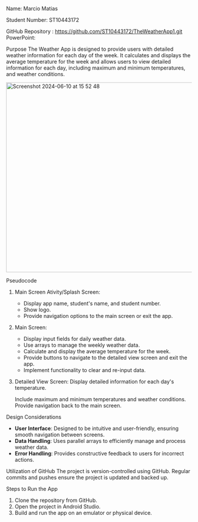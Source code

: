 Name: Marcio Matias

Student Number: ST10443172 

GitHub Repository : https://github.com/ST10443172/TheWeatherApp1.git
PowerPoint:

Purpose
The Weather App is designed to provide users with detailed weather information for each day of the week. It calculates and displays the average temperature for the week and allows users to view detailed information for each day, including maximum and minimum temperatures, and weather conditions.

<img width="515" alt="Screenshot 2024-06-10 at 15 52 48" src="https://github.com/ST10443172/TheWeatherApp1/assets/166261022/39e36aa6-1417-416c-b8c0-e2f3ba40b2bd">

Pseudocode
1. Main Screen Ativity/Splash Screen:
    - Display app name, student's name, and student number.
    - Show logo.
    - Provide navigation options to the main screen or exit the app.
2. Main Screen:
    - Display input fields for daily weather data.
    - Use arrays to manage the weekly weather data.
    - Calculate and display the average temperature for the week.
    - Provide buttons to navigate to the detailed view screen and exit the app.
    - Implement functionality to clear and re-input data.
3. Detailed View Screen:
      Display detailed information for each day's temperature.

      Include maximum and minimum temperatures and weather conditions.
      Provide navigation back to the main screen.

Design Considerations
- **User Interface**: Designed to be intuitive and user-friendly, ensuring smooth navigation between screens.
- **Data Handling**: Uses parallel arrays to efficiently manage and process weather data.
- **Error Handling**: Provides constructive feedback to users for incorrect actions.

Utilization of GitHub
  The project is version-controlled using GitHub.
  Regular commits and pushes ensure the project is updated and backed up.

Steps to Run the App
1. Clone the repository from GitHub.
2. Open the project in Android Studio.
3. Build and run the app on an emulator or physical device.


